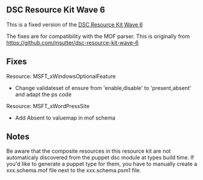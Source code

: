 ## DSC Resource Kit Wave 6

This is a fixed version of the [DSC Resource Kit Wave 6](http://gallery.technet.microsoft.com/scriptcenter/DSC-Resource-Kit-All-c449312d)

The fixes are for compatibility with the MOF parser. This is originally from https://github.com/msutter/dsc-resource-kit-wave-6


## Fixes

Resource: MSFT_xWindowsOptionalFeature
- Change validateset of ensure from 'enable,disable' to 'present,absent' and adapt the ps code

Resource: MSFT_xWordPressSite
- Add Absent to valuemap in mof schema

## Notes

Be aware that the composite resources in this resource kit are not automaticaly discovered from the puppet dsc module at types build time.
If you'd like to generate a puppet type for them, you have to manually create a xxx.schema.mof file next to the xxx.schema.psm1 file.


